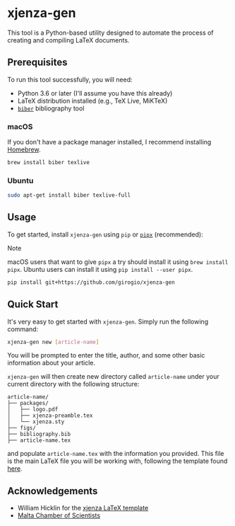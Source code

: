 # xjenza-gen

This tool is a Python-based utility designed to automate the process of creating
and compiling LaTeX documents.

## Prerequisites

To run this tool successfully, you will need:

- Python 3.6 or later (I'll assume you have this already)
- LaTeX distribution installed (e.g., TeX Live, MiKTeX)
- [`biber`](https://en.wikipedia.org/wiki/Biber_(LaTeX)) bibliography tool

### macOS

If you don't have a package manager installed, I recommend installing
[Homebrew](https://brew.sh/).

```bash
brew install biber texlive
```

### Ubuntu

```bash
sudo apt-get install biber texlive-full
```

## Usage

To get started, install `xjenza-gen` using `pip` or [`pipx`](https://github.com/pypa/pipx) (recommended):

> [!NOTE]
> macOS users that want to give `pipx` a try should install it using `brew install pipx`.
> Ubuntu users can install it using `pip install --user pipx`.

```bash
pip install git+https://github.com/girogio/xjenza-gen
```

## Quick Start

It's very easy to get started with `xjenza-gen`. Simply run the following
command:

```bash
xjenza-gen new [article-name]
```

You will be prompted to enter the title, author, and some other basic information about
your article.

`xjenza-gen` will then create new directory called `article-name` under your
current directory with the following structure:

```text
article-name/
├── packages/
│   ├── logo.pdf
│   ├── xjenza-preamble.tex
│   └── xjenza.sty
├── figs/
├── bibliography.bib
├── article-name.tex
```

and populate `article-name.tex` with the information you provided. This file is the main LaTeX file you will be working with, following the template found [here](https://www.overleaf.com/latex/templates/xjenza-article/ktbfsjgqqcpw).

## Acknowledgements

- William Hicklin for the [xjenza LaTeX template](https://www.overleaf.com/latex/templates/xjenza-article/ktbfsjgqqcpw)
- [Malta Chamber of Scientists](https://www.mcs.org.mt/)